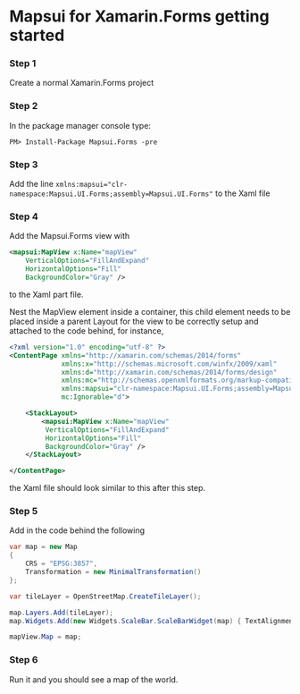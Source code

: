 # Mapsui for Xamarin.Forms getting started

### Step 1

Create a normal Xamarin.Forms project

### Step 2

In the package manager console type:
```console
PM> Install-Package Mapsui.Forms -pre
```

### Step 3

Add the line `xmlns:mapsui="clr-namespace:Mapsui.UI.Forms;assembly=Mapsui.UI.Forms"`
to the Xaml file

### Step 4

Add the Mapsui.Forms view with
```xml
<mapsui:MapView x:Name="mapView"
    VerticalOptions="FillAndExpand"
    HorizontalOptions="Fill"
    BackgroundColor="Gray" />
```
to the Xaml <ContentPage> part file.
    
Nest the MapView element inside a container, this child element needs to be placed inside a parent Layout 
for the view to be correctly setup and attached to the code behind, for instance,

```xml
<?xml version="1.0" encoding="utf-8" ?>
<ContentPage xmlns="http://xamarin.com/schemas/2014/forms"
             xmlns:x="http://schemas.microsoft.com/winfx/2009/xaml"
             xmlns:d="http://xamarin.com/schemas/2014/forms/design"
             xmlns:mc="http://schemas.openxmlformats.org/markup-compatibility/2006" 
             xmlns:mapsui="clr-namespace:Mapsui.UI.Forms;assembly=Mapsui.UI.Forms"
             mc:Ignorable="d">

    <StackLayout>
        <mapsui:MapView x:Name="mapView"
         VerticalOptions="FillAndExpand"
         HorizontalOptions="Fill"
         BackgroundColor="Gray" />
    </StackLayout>

</ContentPage>
```
the Xaml file should look similar to this after this step.

### Step 5

Add in the code behind the following

```csharp
var map = new Map
{
    CRS = "EPSG:3857",
    Transformation = new MinimalTransformation()
};

var tileLayer = OpenStreetMap.CreateTileLayer();

map.Layers.Add(tileLayer);
map.Widgets.Add(new Widgets.ScaleBar.ScaleBarWidget(map) { TextAlignment = Widgets.Alignment.Center, HorizontalAlignment = Widgets.HorizontalAlignment.Left, VerticalAlignment = Widgets.VerticalAlignment.Bottom });

mapView.Map = map;
```

### Step 6
Run it and you should see a map of the world.

